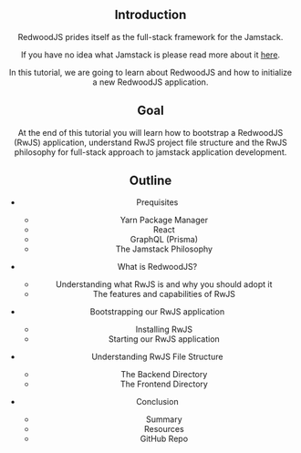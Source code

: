 <Header Image Here>

## Introduction
RedwoodJS prides itself as the full-stack framework for the Jamstack.

If you have no idea what Jamstack is please read more about it [here](https://www.freecodecamp.org/news/what-is-the-jamstack-and-how-do-i-host-my-website-on-it/).

In this tutorial, we are going to learn about RedwoodJS and how to initialize a new RedwoodJS application.

## Goal
At the end of this tutorial you will learn how to bootstrap a RedwoodJS (RwJS) application, understand RwJS project file structure and the RwJS philosophy for full-stack approach to jamstack application development.

## Outline
- Prequisites
  - Yarn Package Manager
  - React
  - GraphQL (Prisma)
  - The Jamstack Philosophy

- What is RedwoodJS?
  - Understanding what RwJS is and why you should adopt it
  - The features and capabilities of RwJS

- Bootstrapping our RwJS application
  - Installing RwJS
  - Starting our RwJS application

- Understanding RwJS File Structure
  - The Backend Directory
  - The Frontend Directory

- Conclusion
  - Summary
  - Resources
  - GitHub Repo

